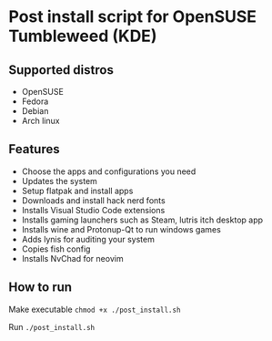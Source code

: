# Post install script for OpenSUSE Tumbleweed (KDE)

## Supported distros
* OpenSUSE
* Fedora
* Debian
* Arch linux

## Features
* Choose the apps and configurations you need
* Updates the system
* Setup flatpak and install apps
* Downloads and install hack nerd fonts
* Installs Visual Studio Code extensions
* Installs gaming launchers such as Steam, lutris itch desktop app
* Installs wine and Protonup-Qt to run windows games
* Adds lynis for auditing your system
* Copies fish config
* Installs NvChad for neovim

## How to run

Make executable ```chmod +x ./post_install.sh```

Run ```./post_install.sh ```